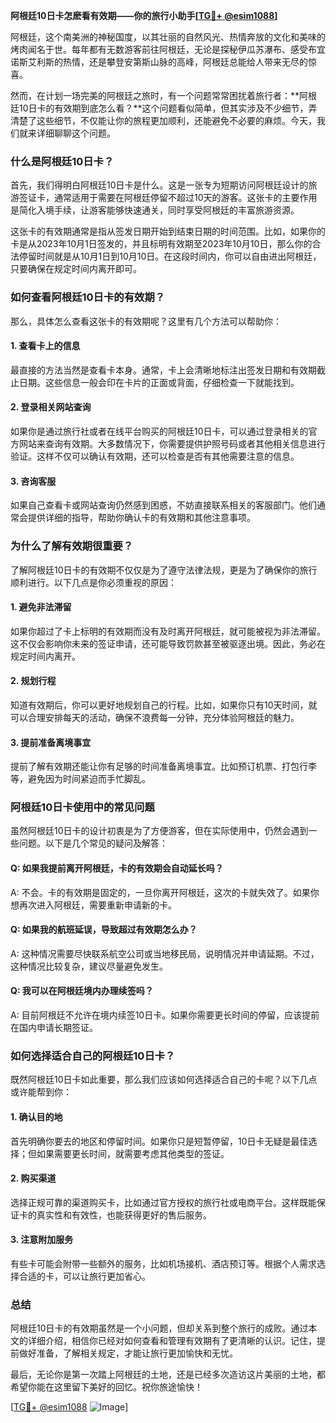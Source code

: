 **阿根廷10日卡怎麽看有效期——你的旅行小助手[[TG💪+ @esim1088](https://t.me/s/esim1088)]**

阿根廷，这个南美洲的神秘国度，以其壮丽的自然风光、热情奔放的文化和美味的烤肉闻名于世。每年都有无数游客前往阿根廷，无论是探秘伊瓜苏瀑布、感受布宜诺斯艾利斯的热情，还是攀登安第斯山脉的高峰，阿根廷总能给人带来无尽的惊喜。

然而，在计划一场完美的阿根廷之旅时，有一个问题常常困扰着旅行者：**阿根廷10日卡的有效期到底怎么看？**这个问题看似简单，但其实涉及不少细节，弄清楚了这些细节，不仅能让你的旅程更加顺利，还能避免不必要的麻烦。今天，我们就来详细聊聊这个问题。

### **什么是阿根廷10日卡？**

首先，我们得明白阿根廷10日卡是什么。这是一张专为短期访问阿根廷设计的旅游签证卡，通常适用于需要在阿根廷停留不超过10天的游客。这张卡的主要作用是简化入境手续，让游客能够快速通关，同时享受阿根廷的丰富旅游资源。

这张卡的有效期通常是指从签发日期开始到结束日期的时间范围。比如，如果你的卡是从2023年10月1日签发的，并且标明有效期至2023年10月10日，那么你的合法停留时间就是从10月1日到10月10日。在这段时间内，你可以自由进出阿根廷，只要确保在规定时间内离开即可。

### **如何查看阿根廷10日卡的有效期？**

那么，具体怎么查看这张卡的有效期呢？这里有几个方法可以帮助你：

#### **1. 查看卡上的信息**
最直接的方法当然是查看卡本身。通常，卡上会清晰地标注出签发日期和有效期截止日期。这些信息一般会印在卡片的正面或背面，仔细检查一下就能找到。

#### **2. 登录相关网站查询**
如果你是通过旅行社或者在线平台购买的阿根廷10日卡，可以通过登录相关的官方网站来查询有效期。大多数情况下，你需要提供护照号码或者其他相关信息进行验证。这样不仅可以确认有效期，还可以检查是否有其他需要注意的信息。

#### **3. 咨询客服**
如果自己查看卡或网站查询仍然感到困惑，不妨直接联系相关的客服部门。他们通常会提供详细的指导，帮助你确认卡的有效期和其他注意事项。

### **为什么了解有效期很重要？**

了解阿根廷10日卡的有效期不仅仅是为了遵守法律法规，更是为了确保你的旅行顺利进行。以下几点是你必须重视的原因：

#### **1. 避免非法滞留**
如果你超过了卡上标明的有效期而没有及时离开阿根廷，就可能被视为非法滞留。这不仅会影响你未来的签证申请，还可能导致罚款甚至被驱逐出境。因此，务必在规定时间内离开。

#### **2. 规划行程**
知道有效期后，你可以更好地规划自己的行程。比如，如果你只有10天时间，就可以合理安排每天的活动，确保不浪费每一分钟，充分体验阿根廷的魅力。

#### **3. 提前准备离境事宜**
提前了解有效期还能让你有足够的时间准备离境事宜。比如预订机票、打包行李等，避免因为时间紧迫而手忙脚乱。

### **阿根廷10日卡使用中的常见问题**

虽然阿根廷10日卡的设计初衷是为了方便游客，但在实际使用中，仍然会遇到一些问题。以下是几个常见的疑问及解答：

#### **Q: 如果我提前离开阿根廷，卡的有效期会自动延长吗？**
A: 不会。卡的有效期是固定的，一旦你离开阿根廷，这次的卡就失效了。如果你想再次进入阿根廷，需要重新申请新的卡。

#### **Q: 如果我的航班延误，导致超过有效期怎么办？**
A: 这种情况需要尽快联系航空公司或当地移民局，说明情况并申请延期。不过，这种情况比较复杂，建议尽量避免发生。

#### **Q: 我可以在阿根廷境内办理续签吗？**
A: 目前阿根廷不允许在境内续签10日卡。如果你需要更长时间的停留，应该提前在国内申请长期签证。

### **如何选择适合自己的阿根廷10日卡？**

既然阿根廷10日卡如此重要，那么我们应该如何选择适合自己的卡呢？以下几点或许能帮到你：

#### **1. 确认目的地**
首先明确你要去的地区和停留时间。如果你只是短暂停留，10日卡无疑是最佳选择；但如果需要更长时间，就需要考虑其他类型的签证。

#### **2. 购买渠道**
选择正规可靠的渠道购买卡，比如通过官方授权的旅行社或电商平台。这样既能保证卡的真实性和有效性，也能获得更好的售后服务。

#### **3. 注意附加服务**
有些卡可能会附带一些额外的服务，比如机场接机、酒店预订等。根据个人需求选择合适的卡，可以让旅行更加省心。

### **总结**

阿根廷10日卡的有效期虽然是一个小问题，但却关系到整个旅行的成败。通过本文的详细介绍，相信你已经对如何查看和管理有效期有了更清晰的认识。记住，提前做好准备，了解相关规定，才能让旅行更加愉快和无忧。

最后，无论你是第一次踏上阿根廷的土地，还是已经多次造访这片美丽的土地，都希望你能在这里留下美好的回忆。祝你旅途愉快！

[[TG💪+ @esim1088](https://t.me/s/esim1088) ![Image](https://i.postimg.cc/4NQfJmqS/Snipaste-2025-05-13-00-14-12.png)]